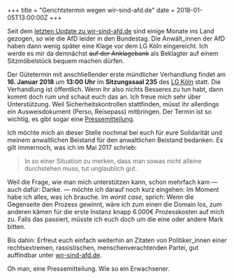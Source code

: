 +++
title = "Gerichtstermin wegen wir-sind-afd.de"
date = 2018-01-05T13:00:00Z
+++

Seit dem [letzten Update zu wir-sind-afd.de](https://bullenscheisse.de/2017/update-zur-abmahnung-wegen-wir-sind-afd-de/) sind einige Monate ins Land gezogen, so wie die AfD leider in den Bundestag. Die Anwält_innen der AfD haben dann wenig später eine Klage vor dem LG Köln eingereicht. Ich werde es mir da demnächst <del>auf der Anklagebank</del> als Beklagter auf einem Sitzmöbelstück bequem machen dürfen.

Der Gütetermin mit anschließender erste mündlicher Verhandlung findet am **16. Januar 2018** um **13:00 Uhr** im **Sitzungssaal 235** des [LG Köln](https://www.google.de/maps/place/Landgericht+K%C3%B6ln/@50.9223221,6.9341594,17z/) statt. Die Verhandlung ist öffentlich. Wenn ihr also nichts Besseres zu tun habt, dann kommt doch rum und schaut euch das an. Ich freue mich sehr über Unterstützung. Weil Sicherheitskontrollen stattfinden, müsst ihr allerdings ein Ausweisdokument (Perso, Reisepass) mitbringen. Der Termin ist so wichtig, es gibt sogar eine [Pressemitteilung](PM_Muendliche_Verhandlung_AfD_Mattes.pdf).

Ich möchte mich an dieser Stelle nochmal bei euch für eure Solidarität und meinem anwaltlichen Beistand für den anwaltlichen Beistand bedanken. Es gilt immernoch, was ich im Mai 2017 schrieb:

> In so einer Situation zu merken, dass man sowas nicht alleine durchstehen muss, tut unglaublich gut.

Weil die Frage, wie man mich unterstützen kann, schon mehrfach kam — auch dafür: Danke. — möchte ich darauf noch kurz eingehen: Im Moment habe ich alles, was ich brauche. Im *worst case*, sprich: Wenn die Gegenseite den Prozess gewinnt, wäre ich zum einen die Domain los, zum anderen kämen für die erste Instanz knapp 6.000€ Prozesskosten auf mich zu. Falls das passiert, müsste ich euch doch um die eine oder andere Mark bitten.

Bis dahin: Erfreut euch einfach weiterhin an Zitaten von Politiker_innen einer rechtsextremen, rassistischen, menschenverachtenden Partei, gut auffindbar unter [wir-sind-afd.de](https://wir-sind-afd.de/).

Oh man, eine Pressemitteilung. Wie so ein Erwachsener.
